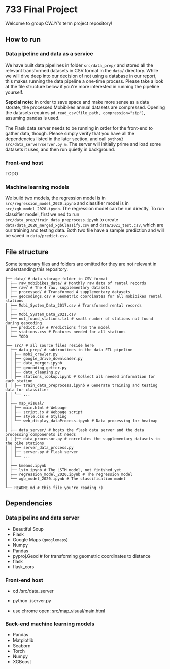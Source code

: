 # 733 Final Project

Welcome to group CWJY's term project repository!

## How to run

### Data pipeline and data as a service

We have built data pipelines in folder `src/data_prep/` and stored all the relevant transformed datasets in CSV format in the `data/` directory. While we will dive deep into our decision of not using a database in our report, this makes running the data pipeline a one-time process. Please take a look at the file structure below if you're more interested in running the pipeline yourself.

**Sepcial note:** in order to save space and make more sense as a data storate, the processed Mobibikes annual datasets are compressed. Opening the datasets requires `pd.read_csv(file_path, compression="zip")`, assuming pandas is used.

The Flask data server needs to be running in order for the front-end to gather data, though. Please simply verify that you have all the dependencies listed in the later section, and call `python3 src/data_server/server.py &`. The server will initially prime and load some datasets it uses, and then run quietly in background.

### Front-end host

TODO

### Machine learning models

We build two models, the regression model is in `src/regression_model_2020.ipynb` and classifier model is in `src/xgb_model_2020.ipynb`. The regression model can be run directly. To run classifier model, first we ned to run `src/data_prep/train_data_preprocess.ipynb` to create `data/data_2020_merged_xgbClassify.csv` and `data/2021_test.csv`, which are our training and testing data. Both two file have a sample prediction and will be saved in `data/predict.csv`.

## File structure

Some temporary files and folders are omitted for they are not relevant in understanding this repository.

    ├── data/ # data storage folder in CSV format
    │ ├── raw_mobibikes_data/ # Monthly raw data of rental records
    │ ├── raw/ # The 4 raw, supplementary datasets
    │ ├── processed/ # Transformed 4 supplementary datasets
    │ ├── geocodings.csv # Geometric coordinates for all mobibikes rental stations
    │ ├── Mobi_System_Data_2017.csv # Transformed rental records
    │ ├── . . .
    │ ├── Mobi_System_Data_2021.csv
    │ ├── not_found_stations.txt # small number of stations not found during geocoding
    │ ├── predict.csv # Predictions from the model
    │ ├── stations.csv # Features needed for all stations
    │ └── TODO
    │
    ├── src/ # all source files reside here
    │ ├── data_prep/ # subtroutines in the data ETL pipeline
    │ │ ├── mobi_crawler.py
    │ │ ├── google_drive_downloader.py
    │ │ ├── data_merger.ipynb
    │ │ ├── geocoding_getter.py
    │ │ ├── data_cleaning.py
    │ │ ├── stations_lookup.ipynb # Collect all needed information for each station
    │ │ ├── train_data_preprocess.ipynb # Generate training and testing data for classifier
    │ │ └── ...
    │ │
    │ ├── map_visual/
    │ │ ├── main.html # Webpage
    │ │ ├── script.js # Webpage script
    │ │ ├── style.css # Styling
    │ │ └── web_display_dataProcess.ipynb # Data processing for heatmap
    │ │
    │ ├── data_server/ # hosts the flask data server and the data processing componenets it needs
    │ │ ├── data_processor.py # correlates the supplementary datasets to the bike stations
    │ │ ├── server_data_process.py
    │ │ ├── server.py # Flask server
    │ │ └── ...
    │ │
    │ ├── kmeans.ipynb
    │ ├── lstm.ipynb # The LSTM model, not finished yet
    │ ├── regression_model_2020.ipynb # The regression model
    │ └── xgb_model_2020.ipynb # The classification model
    │
    └── README.md # this file you're reading :)

## Dependencies

### Data pipeline and data server

- Beautiful Soup
- Flask
- Google Maps (`googlemaps`)
- Numpy
- Pandas
- pyproj.Geod # for transforming geometric coordinates to distance
- flask
- flask_cors

### Front-end host

- cd /src/data_server

- python ./server.py
- use chrome open: src/map_visual/main.html

### Back-end machine learning models

- Pandas
- Matplotlib
- Seaborn
- Torch
- Numpy
- XGBoost
